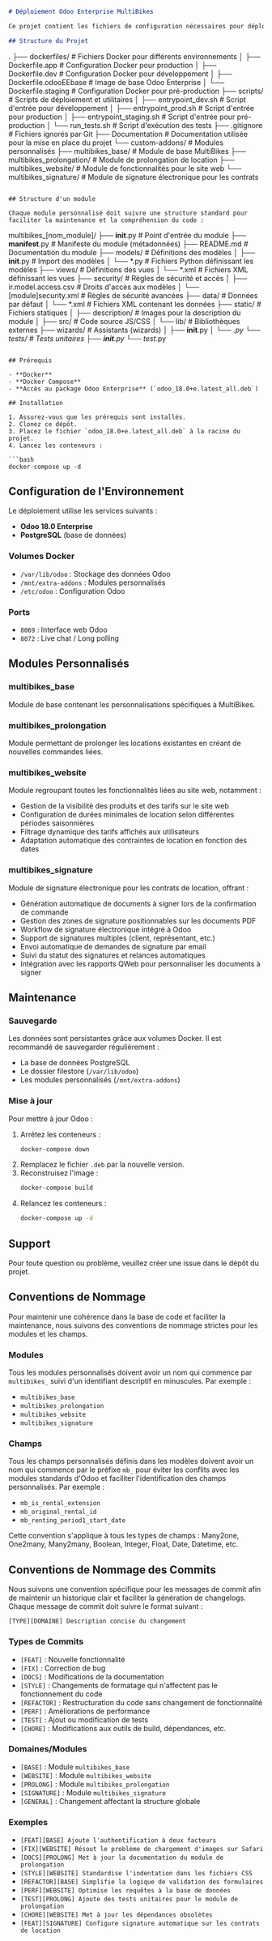 ```markdown
# Déploiement Odoo Enterprise MultiBikes

Ce projet contient les fichiers de configuration nécessaires pour déployer Odoo 18.0 Enterprise dans un environnement Docker pour MultiBikes.

## Structure du Projet

```
.
├── dockerfiles/             # Fichiers Docker pour différents environnements
│   ├── Dockerfile.app      # Configuration Docker pour production
│   ├── Dockerfile.dev      # Configuration Docker pour développement
│   ├── Dockerfile.odooEEbase # Image de base Odoo Enterprise
│   └── Dockerfile.staging  # Configuration Docker pour pré-production
├── scripts/                # Scripts de déploiement et utilitaires
│   ├── entrypoint_dev.sh   # Script d'entrée pour développement
│   ├── entrypoint_prod.sh  # Script d'entrée pour production
│   ├── entrypoint_staging.sh # Script d'entrée pour pré-production
│   └── run_tests.sh        # Script d'exécution des tests
├── .gitignore             # Fichiers ignorés par Git
├── Documentation          # Documentation utilisée pour la mise en place du projet
└── custom-addons/        # Modules personnalisés
    ├── multibikes_base/  # Module de base MultiBikes
    ├── multibikes_prolongation/ # Module de prolongation de location
    ├── multibikes_website/ # Module de fonctionnalités pour le site web
    └── multibikes_signature/ # Module de signature électronique pour les contrats
```

## Structure d'un module

Chaque module personnalisé doit suivre une structure standard pour faciliter la maintenance et la compréhension du code :

```
multibikes_[nom_module]/
├── __init__.py               # Point d'entrée du module
├── __manifest__.py           # Manifeste du module (métadonnées)
├── README.md                 # Documentation du module
├── models/                   # Définitions des modèles
│   ├── __init__.py           # Import des modèles
│   └── *.py                  # Fichiers Python définissant les modèles
├── views/                    # Définitions des vues
│   └── *.xml                 # Fichiers XML définissant les vues
├── security/                 # Règles de sécurité et accès
│   ├── ir.model.access.csv   # Droits d'accès aux modèles
│   └── [module]security.xml  # Règles de sécurité avancées
├── data/                     # Données par défaut
│   └── *.xml                 # Fichiers XML contenant les données
├── static/                   # Fichiers statiques
│   ├── description/          # Images pour la description du module
│   ├── src/                  # Code source JS/CSS
│   └── lib/                  # Bibliothèques externes
├── wizards/                  # Assistants (wizards)
│   ├── __init__.py
│   └── *.py
└── tests/                    # Tests unitaires
    ├── __init__.py
    └── test*.py
```

## Prérequis

- **Docker**
- **Docker Compose**
- **Accès au package Odoo Enterprise** (`odoo_18.0+e.latest_all.deb`)

## Installation

1. Assurez-vous que les prérequis sont installés.
2. Clonez ce dépôt.
3. Placez le fichier `odoo_18.0+e.latest_all.deb` à la racine du projet.
4. Lancez les conteneurs :

```bash
docker-compose up -d
```

## Configuration de l'Environnement

Le déploiement utilise les services suivants :

- **Odoo 18.0 Enterprise**
- **PostgreSQL** (base de données)

### Volumes Docker

- `/var/lib/odoo` : Stockage des données Odoo
- `/mnt/extra-addons` : Modules personnalisés
- `/etc/odoo` : Configuration Odoo

### Ports

- `8069` : Interface web Odoo
- `8072` : Live chat / Long polling

## Modules Personnalisés

### multibikes_base

Module de base contenant les personnalisations spécifiques à MultiBikes.

### multibikes_prolongation

Module permettant de prolonger les locations existantes en créant de nouvelles commandes liées.

### multibikes_website

Module regroupant toutes les fonctionnalités liées au site web, notamment :

- Gestion de la visibilité des produits et des tarifs sur le site web
- Configuration de durées minimales de location selon différentes périodes saisonnières
- Filtrage dynamique des tarifs affichés aux utilisateurs
- Adaptation automatique des contraintes de location en fonction des dates

### multibikes_signature

Module de signature électronique pour les contrats de location, offrant :

- Génération automatique de documents à signer lors de la confirmation de commande
- Gestion des zones de signature positionnables sur les documents PDF
- Workflow de signature électronique intégré à Odoo
- Support de signatures multiples (client, représentant, etc.)
- Envoi automatique de demandes de signature par email
- Suivi du statut des signatures et relances automatiques
- Intégration avec les rapports QWeb pour personnaliser les documents à signer

## Maintenance

### Sauvegarde

Les données sont persistantes grâce aux volumes Docker. Il est recommandé de sauvegarder régulièrement :

- La base de données PostgreSQL
- Le dossier filestore (`/var/lib/odoo`)
- Les modules personnalisés (`/mnt/extra-addons`)

### Mise à jour

Pour mettre à jour Odoo :

1. Arrêtez les conteneurs :
   ```bash
   docker-compose down
   ```
2. Remplacez le fichier `.deb` par la nouvelle version.
3. Reconstruisez l'image :
   ```bash
   docker-compose build
   ```
4. Relancez les conteneurs :
   ```bash
   docker-compose up -d
   ```

## Support

Pour toute question ou problème, veuillez créer une issue dans le dépôt du projet.

## Conventions de Nommage

Pour maintenir une cohérence dans la base de code et faciliter la maintenance, nous suivons des conventions de nommage strictes pour les modules et les champs.

### Modules

Tous les modules personnalisés doivent avoir un nom qui commence par `multibikes_` suivi d'un identifiant descriptif en minuscules. Par exemple :

- `multibikes_base`
- `multibikes_prolongation`
- `multibikes_website`
- `multibikes_signature`

### Champs

Tous les champs personnalisés définis dans les modèles doivent avoir un nom qui commence par le préfixe `mb_` pour éviter les conflits avec les modules standards d'Odoo et faciliter l'identification des champs personnalisés. Par exemple :

- `mb_is_rental_extension`
- `mb_original_rental_id`
- `mb_renting_period1_start_date`

Cette convention s'applique à tous les types de champs : Many2one, One2many, Many2many, Boolean, Integer, Float, Date, Datetime, etc.

## Conventions de Nommage des Commits

Nous suivons une convention spécifique pour les messages de commit afin de maintenir un historique clair et faciliter la génération de changelogs. Chaque message de commit doit suivre le format suivant :

```
[TYPE][DOMAINE] Description concise du changement
```

### Types de Commits

- `[FEAT]` : Nouvelle fonctionnalité
- `[FIX]` : Correction de bug
- `[DOCS]` : Modifications de la documentation
- `[STYLE]` : Changements de formatage qui n'affectent pas le fonctionnement du code
- `[REFACTOR]` : Restructuration du code sans changement de fonctionnalité
- `[PERF]` : Améliorations de performance
- `[TEST]` : Ajout ou modification de tests
- `[CHORE]` : Modifications aux outils de build, dépendances, etc.

### Domaines/Modules

- `[BASE]` : Module `multibikes_base`
- `[WEBSITE]` : Module `multibikes_website`
- `[PROLONG]` : Module `multibikes_prolongation`
- `[SIGNATURE]` : Module `multibikes_signature`
- `[GENERAL]` : Changement affectant la structure globale

### Exemples

- `[FEAT][BASE] Ajoute l'authentification à deux facteurs`
- `[FIX][WEBSITE] Résout le problème de chargement d'images sur Safari`
- `[DOCS][PROLONG] Met à jour la documentation du module de prolongation`
- `[STYLE][WEBSITE] Standardise l'indentation dans les fichiers CSS`
- `[REFACTOR][BASE] Simplifie la logique de validation des formulaires`
- `[PERF][WEBSITE] Optimise les requêtes à la base de données`
- `[TEST][PROLONG] Ajoute des tests unitaires pour le module de prolongation`
- `[CHORE][WEBSITE] Met à jour les dépendances obsolètes`
- `[FEAT][SIGNATURE] Configure signature automatique sur les contrats de location`
```